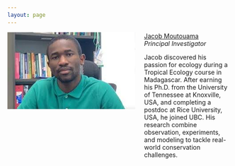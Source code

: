 ```yaml
---
layout: page
---
```

<div class="pure-u-1 copy" style="display: flex; align-items: flex-start;">
  <img src="/assets/Moutouama.jpg" alt="Headshot of Jacob Moutouama" style="width: 400px; margin-right: 20px;" />
  
  <div>
    <u>Jacob Moutouama</u><br>
    <em>Principal Investigator</em>
    <p>
      Jacob discovered his passion for ecology during a Tropical Ecology course in Madagascar. After earning his Ph.D. from the University of Tennessee at Knoxville, USA, and completing a postdoc at Rice University, USA, he joined UBC. His research combine observation, experiments, and modeling to tackle real-world conservation challenges.
    </p>
  </div>
</div>










